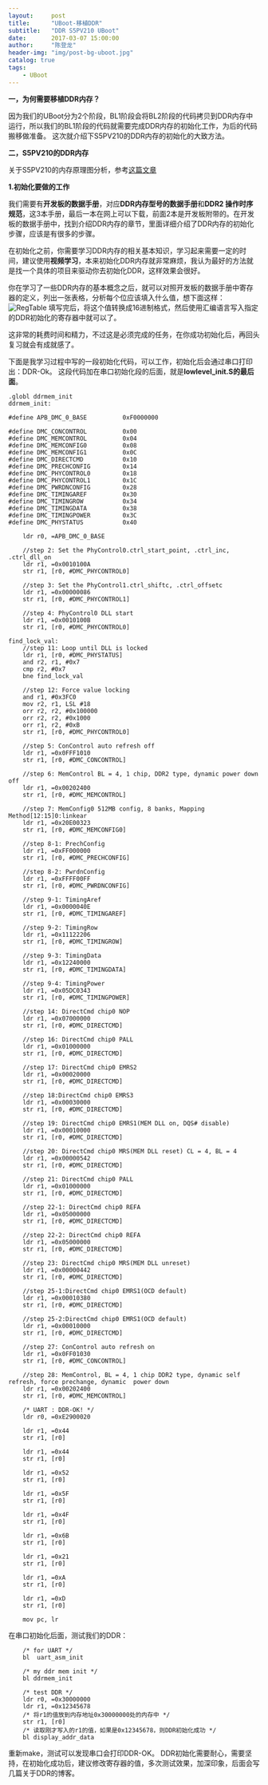 ```yaml
---
layout:     post
title:      "UBoot-移植DDR"
subtitle:   "DDR S5PV210 UBoot"
date:       2017-03-07 15:00:00
author:     "陈登龙"
header-img: "img/post-bg-uboot.jpg"
catalog: true
tags:
    - UBoot
---
```



**一，为何需要移植DDR内存？**

因为我们的UBoot分为2个阶段，BL1阶段会将BL2阶段的代码拷贝到DDR内存中运行，所以我们的BL1阶段的代码就需要完成DDR内存的初始化工作，为后的代码搬移做准备。
这次就介绍下S5PV210的DDR内存的初始化的大致方法。

**二，S5PV210的DDR内存**

关于S5PV210的内存原理图分析，参考[这篇文章][1]

**1.初始化要做的工作**

我们需要有**开发板的数据手册**，对应**DDR内存型号的数据手册**和**DDR2 操作时序规范**，这3本手册，最后一本在网上可以下载，前面2本是开发板附带的。在开发板的数据手册中，找到介绍DDR内存的章节，里面详细介绍了DDR内存的初始化步骤，应该是有很多的步骤。

在初始化之前，你需要学习DDR内存的相关基本知识，学习起来需要一定的时间，建议使用**视频学习**，本来初始化DDR内存就非常麻烦，我认为最好的方法就是找一个具体的项目来驱动你去初始化DDR，这样效果会很好。

你在学习了一些DDR内存的基本概念之后，就可以对照开发板的数据手册中寄存器的定义，列出一张表格，分析每个位应该填入什么值，想下面这样：
![RegTable][2]
填写完后，将这个值转换成16进制格式，然后使用汇编语言写入指定的DDR初始化的寄存器中就可以了。

这非常的耗费时间和精力，不过这是必须完成的任务，在你成功初始化后，再回头复习就会有成就感了。

下面是我学习过程中写的一段初始化代码，可以工作，初始化后会通过串口打印出：DDR-Ok。
这段代码加在串口初始化段的后面，就是**lowlevel_init.S的最后面**。

``` 
.globl ddrmem_init
ddrmem_init:

#define APB_DMC_0_BASE			0xF0000000

#define DMC_CONCONTROL 			0x00
#define DMC_MEMCONTROL 			0x04
#define DMC_MEMCONFIG0 			0x08
#define DMC_MEMCONFIG1 			0x0C
#define DMC_DIRECTCMD 			0x10
#define DMC_PRECHCONFIG 		0x14
#define DMC_PHYCONTROL0 		0x18
#define DMC_PHYCONTROL1 		0x1C
#define DMC_PWRDNCONFIG 		0x28
#define DMC_TIMINGAREF 			0x30
#define DMC_TIMINGROW 			0x34
#define DMC_TIMINGDATA 			0x38
#define DMC_TIMINGPOWER 		0x3C
#define DMC_PHYSTATUS 			0x40

	ldr r0, =APB_DMC_0_BASE
	
	//step 2: Set the PhyControl0.ctrl_start_point, .ctrl_inc, .ctrl_dll_on
	ldr r1, =0x0010100A
	str r1, [r0, #DMC_PHYCONTROL0]

	//step 3: Set the PhyControl1.ctrl_shiftc, .ctrl_offsetc
	ldr r1, =0x00000086
	str r1, [r0, #DMC_PHYCONTROL1]

	//step 4: PhyControl0 DLL start
	ldr r1, =0x0010100B
	str r1, [r0, #DMC_PHYCONTROL0]

find_lock_val:
	//step 11: Loop until DLL is locked
	ldr r1, [r0, #DMC_PHYSTATUS]
	and r2, r1, #0x7
	cmp r2, #0x7
	bne find_lock_val

	//step 12: Force value locking
	and r1, #0x3FC0
	mov r2, r1, LSL #18
	orr	r2, r2, #0x100000
	orr r2, r2, #0x1000
	orr r1, r2, #0xB
	str r1, [r0, #DMC_PHYCONTROL0]

	//step 5: ConControl auto refresh off
	ldr r1, =0x0FFF1010
	str r1, [r0, #DMC_CONCONTROL]
	
	//step 6: MemControl BL = 4, 1 chip, DDR2 type, dynamic power down off
	ldr r1, =0x00202400
	str r1, [r0, #DMC_MEMCONTROL]

	//step 7: MemConfig0 512MB config, 8 banks, Mapping Method[12:15]0:linkear
	ldr r1, =0x20E00323
	str r1, [r0, #DMC_MEMCONFIG0]

	//step 8-1: PrechConfig
	ldr r1, =0xFF000000
	str r1, [r0, #DMC_PRECHCONFIG]

	//step 8-2: PwrdnConfig
	ldr r1, =0xFFFF00FF
	str r1, [r0, #DMC_PWRDNCONFIG]

	//step 9-1: TimingAref
	ldr r1, =0x0000040E
	str r1, [r0, #DMC_TIMINGAREF]

	//step 9-2: TimingRow
	ldr r1, =0x11122206
	str r1, [r0, #DMC_TIMINGROW]

	//step 9-3: TimingData
	ldr r1, =0x12240000
	str r1, [r0, #DMC_TIMINGDATA]

	//step 9-4: TimingPower
	ldr r1, =0x05DC0343
	str r1, [r0, #DMC_TIMINGPOWER]

	//step 14: DirectCmd chip0 NOP
	ldr r1, =0x07000000
	str r1, [r0, #DMC_DIRECTCMD]

	//step 16: DirectCmd chip0 PALL
	ldr r1, =0x01000000
	str r1, [r0, #DMC_DIRECTCMD]

	//step 17: DirectCmd chip0 EMRS2
	ldr r1, =0x00020000
	str r1, [r0, #DMC_DIRECTCMD]

	//step 18:DirectCmd chip0 EMRS3
	ldr r1, =0x00030000
	str r1, [r0, #DMC_DIRECTCMD]

	//step 19: DirectCmd chip0 EMRS1(MEM DLL on, DQS# disable)
	ldr r1, =0x00010000
	str r1, [r0, #DMC_DIRECTCMD]

	//step 20: DirectCmd chip0 MRS(MEM DLL reset) CL = 4, BL = 4
	ldr r1, =0x00000542
	str r1, [r0, #DMC_DIRECTCMD]

	//step 21: DirectCmd chip0 PALL
	ldr r1, =0x01000000
	str r1, [r0, #DMC_DIRECTCMD]

	//step 22-1: DirectCmd chip0 REFA
	ldr r1, =0x05000000
	str r1, [r0, #DMC_DIRECTCMD]

	//step 22-2: DirectCmd chip0 REFA
	ldr r1, =0x05000000
	str r1, [r0, #DMC_DIRECTCMD]

	//step 23: DirectCmd chip0 MRS(MEM DLL unreset)
	ldr r1, =0x00000442
	str r1, [r0, #DMC_DIRECTCMD]

	//step 25-1:DirectCmd chip0 EMRS1(OCD default)
	ldr r1, =0x00010380
	str r1, [r0, #DMC_DIRECTCMD]

	//step 25-2:DirectCmd chip0 EMRS1(OCD default)
	ldr r1, =0x00010000
	str r1, [r0, #DMC_DIRECTCMD]

	//step 27: ConControl auto refresh on
	ldr r1, =0x0FF01030
	str r1, [r0, #DMC_CONCONTROL]

	//step 28: MemControl, BL = 4, 1 chip DDR2 type, dynamic self refresh, force prechange, dynamic  power down
	ldr r1, =0x00202400
	str r1, [r0, #DMC_MEMCONTROL]

	/* UART : DDR-OK! */
	ldr r0, =0xE2900020

	ldr r1, =0x44
	str r1, [r0] 

	ldr r1, =0x44
	str r1, [r0] 

	ldr r1, =0x52
	str r1, [r0]

	ldr r1, =0x5F
	str r1, [r0]

	ldr r1, =0x4F
	str r1, [r0]

	ldr r1, =0x6B
	str r1, [r0]

	ldr r1, =0x21
	str r1, [r0]

	ldr r1, =0xA
	str r1, [r0]

	ldr r1, =0xD
	str r1, [r0]

	mov pc, lr

```



在串口初始化后面，测试我们的DDR：

``` 
	/* for UART */
	bl	uart_asm_init
	
	/* my ddr mem init */
	bl ddrmem_init

	/* test DDR */
	ldr r0, =0x30000000
	ldr r1, =0x12345678
	/* 将r1的值放到内存地址0x30000000处的内存中 */
	str r1, [r0]
	/* 读取刚才写入的r1的值，如果是0x12345678，则DDR初始化成功 */
	bl display_addr_data
```

重新make，测试可以发现串口会打印DDR-OK。
DDR初始化需要耐心，需要坚持，在初始化成功后，建议修改寄存器的值，多次测试效果，加深印象，后面会写几篇关于DDR的博客。




  [1]: https://cheng-zhi.github.io/2017/02/27/%E5%8E%9F%E7%90%86%E5%9B%BE%E5%88%86%E6%9E%90-%E5%86%85%E5%AD%98%E7%B1%BB%E6%8E%A5%E5%8F%A3/
  [2]: https://cheng-zhi.github.io/img/UBoot/post-2017-03-07-RegTable.png